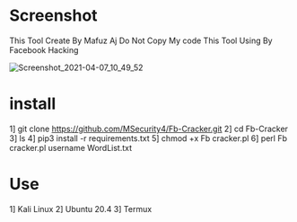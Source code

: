# Screenshot









This Tool Create By Mafuz Aj
Do Not Copy My code
This Tool Using By Facebook Hacking

![Screenshot_2021-04-07_10_49_52](https://user-images.githubusercontent.com/82075400/113815518-eb146800-9790-11eb-8b74-710bee593e35.png)

# install
1] git clone https://github.com/MSecurity4/Fb-Cracker.git
2] cd Fb-Cracker
3] ls
4] pip3 install -r requirements.txt
5] chmod +x Fb cracker.pl
6] perl Fb cracker.pl username WordList.txt

# Use 
1] Kali Linux
2] Ubuntu 20.4
                                                                                                                                                                  3] Termux

